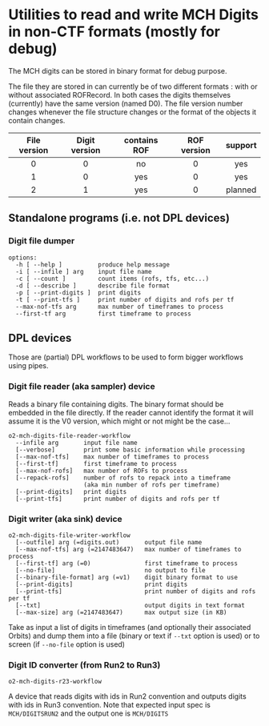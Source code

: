 <!-- doxy
\page refDetectorsMUONMCHDevIODigits DigitsIO
/doxy -->

# Utilities to read and write MCH Digits in non-CTF formats (mostly for debug)

The MCH digits can be stored in binary format for debug purpose.

The file they are stored in can currently be of two different formats : with or
without associated ROFRecord. In both cases the digits themselves (currently)
have the same version (named D0). The file version number changes whenever the
 file structure changes or the format of the objects it contain changes.

| File version | Digit version | contains ROF | ROF version |  support  |
|:------------:|:-------------:|:------------:|:-----------:|:---------:|
|      0       |       0       |     no       |      0      |    yes    |
|      1       |       0       |     yes      |      0      |    yes    |
|      2       |       1       |     yes      |      0      |   planned |

## Standalone programs (i.e. not DPL devices)

### Digit file dumper

```shell
options:
  -h [ --help ]          produce help message
  -i [ --infile ] arg    input file name
  -c [ --count ]         count items (rofs, tfs, etc...)
  -d [ --describe ]      describe file format
  -p [ --print-digits ]  print digits
  -t [ --print-tfs ]     print number of digits and rofs per tf
  --max-nof-tfs arg      max number of timeframes to process
  --first-tf arg         first timeframe to process
```

## DPL devices

Those are (partial) DPL workflows to be used to form bigger workflows
 using pipes.

### Digit file reader (aka sampler) device

Reads a binary file containing digits. The binary format should be embedded
in the file directly. If the reader cannot identify the format it will assume
it is the V0 version, which might or not might be the case...

```
o2-mch-digits-file-reader-workflow
  --infile arg       input file name
  [--verbose]        print some basic information while processing
  [--max-nof-tfs]    max number of timeframes to process
  [--first-tf]       first timeframe to process
  [--max-nof-rofs]   max number of ROFs to process
  [--repack-rofs]    number of rofs to repack into a timeframe
                     (aka min number of rofs per timeframe)
  [--print-digits]   print digits
  [--print-tfs]      print number of digits and rofs per tf
```

### Digit writer (aka sink) device

```
o2-mch-digits-file-writer-workflow
  [--outfile] arg (=digits.out)       output file name
  [--max-nof-tfs] arg (=2147483647)   max number of timeframes to process
  [--first-tf] arg (=0)               first timeframe to process
  [--no-file]                         no output to file
  [--binary-file-format] arg (=v1)    digit binary format to use
  [--print-digits]                    print digits
  [--print-tfs]                       print number of digits and rofs per tf
  [--txt]                             output digits in text format
  [--max-size] arg (=2147483647)      max output size (in KB)
```

Take as input a list of digits in timeframes (and optionally their associated
Orbits) and dump them into a file (binary or text if `--txt`
option is used) or to screen (if `--no-file` option is used)

### Digit ID converter (from Run2 to Run3)

```
o2-mch-digits-r23-workflow
```

A device that reads digits with ids in Run2 convention and outputs digits with
 ids in Run3 convention. Note that expected input spec is `MCH/DIGITSRUN2` and 
 the output one is `MCH/DIGITS`
